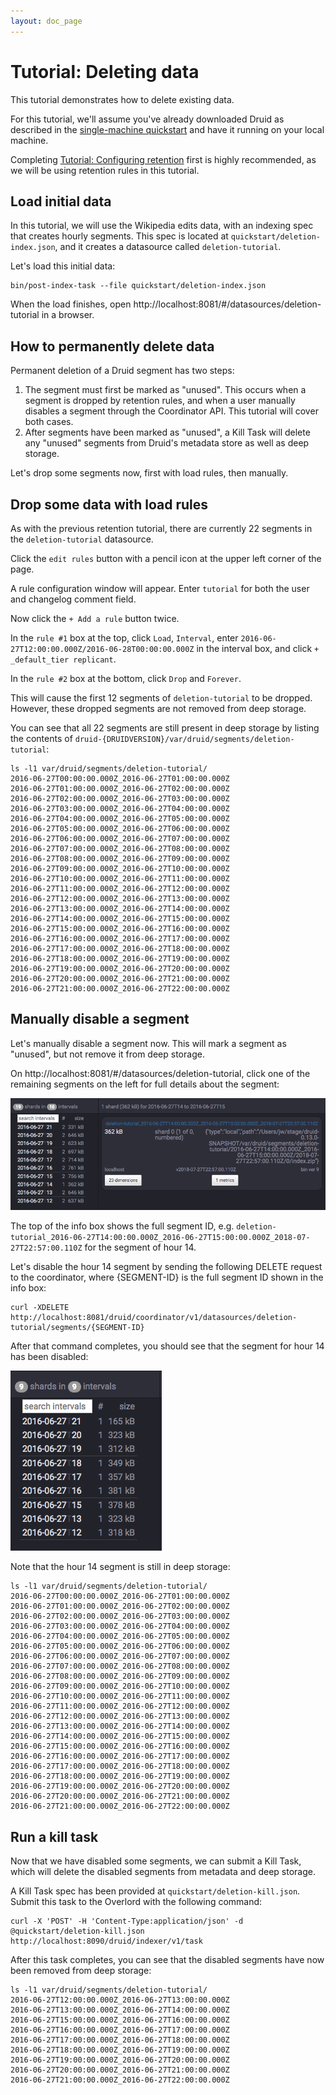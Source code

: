 ```yaml
---
layout: doc_page
---
```


# Tutorial: Deleting data

This tutorial demonstrates how to delete existing data.

For this tutorial, we'll assume you've already downloaded Druid as described in 
the [single-machine quickstart](index.html) and have it running on your local machine. 

Completing [Tutorial: Configuring retention](/docs/VERSION/tutorials/tutorial-retention.html) first is highly recommended, as we will be using retention rules in this tutorial.

## Load initial data

In this tutorial, we will use the Wikipedia edits data, with an indexing spec that creates hourly segments. This spec is located at `quickstart/deletion-index.json`, and it creates a datasource called `deletion-tutorial`.

Let's load this initial data:

```
bin/post-index-task --file quickstart/deletion-index.json 
```

When the load finishes, open http://localhost:8081/#/datasources/deletion-tutorial in a browser.


## How to permanently delete data

Permanent deletion of a Druid segment has two steps:

1. The segment must first be marked as "unused". This occurs when a segment is dropped by retention rules, and when a user manually disables a segment through the Coordinator API. This tutorial will cover both cases.
2. After segments have been marked as "unused", a Kill Task will delete any "unused" segments from Druid's metadata store as well as deep storage.

Let's drop some segments now, first with load rules, then manually.

## Drop some data with load rules

As with the previous retention tutorial, there are currently 22 segments in the `deletion-tutorial` datasource.

Click the `edit rules` button with a pencil icon at the upper left corner of the page.

A rule configuration window will appear. Enter `tutorial` for both the user and changelog comment field.

Now click the `+ Add a rule` button twice. 

In the `rule #1` box at the top, click `Load`, `Interval`, enter `2016-06-27T12:00:00.000Z/2016-06-28T00:00:00.000Z` in the interval box, and click `+ _default_tier replicant`.

In the `rule #2` box at the bottom, click `Drop` and `Forever`.

This will cause the first 12 segments of `deletion-tutorial` to be dropped. However, these dropped segments are not removed from deep storage.

You can see that all 22 segments are still present in deep storage by listing the contents of `druid-{DRUIDVERSION}/var/druid/segments/deletion-tutorial`:

```
ls -l1 var/druid/segments/deletion-tutorial/
2016-06-27T00:00:00.000Z_2016-06-27T01:00:00.000Z
2016-06-27T01:00:00.000Z_2016-06-27T02:00:00.000Z
2016-06-27T02:00:00.000Z_2016-06-27T03:00:00.000Z
2016-06-27T03:00:00.000Z_2016-06-27T04:00:00.000Z
2016-06-27T04:00:00.000Z_2016-06-27T05:00:00.000Z
2016-06-27T05:00:00.000Z_2016-06-27T06:00:00.000Z
2016-06-27T06:00:00.000Z_2016-06-27T07:00:00.000Z
2016-06-27T07:00:00.000Z_2016-06-27T08:00:00.000Z
2016-06-27T08:00:00.000Z_2016-06-27T09:00:00.000Z
2016-06-27T09:00:00.000Z_2016-06-27T10:00:00.000Z
2016-06-27T10:00:00.000Z_2016-06-27T11:00:00.000Z
2016-06-27T11:00:00.000Z_2016-06-27T12:00:00.000Z
2016-06-27T12:00:00.000Z_2016-06-27T13:00:00.000Z
2016-06-27T13:00:00.000Z_2016-06-27T14:00:00.000Z
2016-06-27T14:00:00.000Z_2016-06-27T15:00:00.000Z
2016-06-27T15:00:00.000Z_2016-06-27T16:00:00.000Z
2016-06-27T16:00:00.000Z_2016-06-27T17:00:00.000Z
2016-06-27T17:00:00.000Z_2016-06-27T18:00:00.000Z
2016-06-27T18:00:00.000Z_2016-06-27T19:00:00.000Z
2016-06-27T19:00:00.000Z_2016-06-27T20:00:00.000Z
2016-06-27T20:00:00.000Z_2016-06-27T21:00:00.000Z
2016-06-27T21:00:00.000Z_2016-06-27T22:00:00.000Z
```

## Manually disable a segment

Let's manually disable a segment now. This will mark a segment as "unused", but not remove it from deep storage.

On http://localhost:8081/#/datasources/deletion-tutorial, click one of the remaining segments on the left for full details about the segment:

![Segments](../tutorials/img/tutorial-deletion-01.png "Segments")

The top of the info box shows the full segment ID, e.g. `deletion-tutorial_2016-06-27T14:00:00.000Z_2016-06-27T15:00:00.000Z_2018-07-27T22:57:00.110Z` for the segment of hour 14.

Let's disable the hour 14 segment by sending the following DELETE request to the coordinator, where {SEGMENT-ID} is the full segment ID shown in the info box:

```
curl -XDELETE http://localhost:8081/druid/coordinator/v1/datasources/deletion-tutorial/segments/{SEGMENT-ID}
```

After that command completes, you should see that the segment for hour 14 has been disabled:

![Segments 2](../tutorials/img/tutorial-deletion-02.png "Segments 2")

Note that the hour 14 segment is still in deep storage:

```
ls -l1 var/druid/segments/deletion-tutorial/
2016-06-27T00:00:00.000Z_2016-06-27T01:00:00.000Z
2016-06-27T01:00:00.000Z_2016-06-27T02:00:00.000Z
2016-06-27T02:00:00.000Z_2016-06-27T03:00:00.000Z
2016-06-27T03:00:00.000Z_2016-06-27T04:00:00.000Z
2016-06-27T04:00:00.000Z_2016-06-27T05:00:00.000Z
2016-06-27T05:00:00.000Z_2016-06-27T06:00:00.000Z
2016-06-27T06:00:00.000Z_2016-06-27T07:00:00.000Z
2016-06-27T07:00:00.000Z_2016-06-27T08:00:00.000Z
2016-06-27T08:00:00.000Z_2016-06-27T09:00:00.000Z
2016-06-27T09:00:00.000Z_2016-06-27T10:00:00.000Z
2016-06-27T10:00:00.000Z_2016-06-27T11:00:00.000Z
2016-06-27T11:00:00.000Z_2016-06-27T12:00:00.000Z
2016-06-27T12:00:00.000Z_2016-06-27T13:00:00.000Z
2016-06-27T13:00:00.000Z_2016-06-27T14:00:00.000Z
2016-06-27T14:00:00.000Z_2016-06-27T15:00:00.000Z
2016-06-27T15:00:00.000Z_2016-06-27T16:00:00.000Z
2016-06-27T16:00:00.000Z_2016-06-27T17:00:00.000Z
2016-06-27T17:00:00.000Z_2016-06-27T18:00:00.000Z
2016-06-27T18:00:00.000Z_2016-06-27T19:00:00.000Z
2016-06-27T19:00:00.000Z_2016-06-27T20:00:00.000Z
2016-06-27T20:00:00.000Z_2016-06-27T21:00:00.000Z
2016-06-27T21:00:00.000Z_2016-06-27T22:00:00.000Z
```

## Run a kill task

Now that we have disabled some segments, we can submit a Kill Task, which will delete the disabled segments from metadata and deep storage.

A Kill Task spec has been provided at `quickstart/deletion-kill.json`. Submit this task to the Overlord with the following command:

```
curl -X 'POST' -H 'Content-Type:application/json' -d @quickstart/deletion-kill.json http://localhost:8090/druid/indexer/v1/task
```

After this task completes, you can see that the disabled segments have now been removed from deep storage:

```
ls -l1 var/druid/segments/deletion-tutorial/
2016-06-27T12:00:00.000Z_2016-06-27T13:00:00.000Z
2016-06-27T13:00:00.000Z_2016-06-27T14:00:00.000Z
2016-06-27T15:00:00.000Z_2016-06-27T16:00:00.000Z
2016-06-27T16:00:00.000Z_2016-06-27T17:00:00.000Z
2016-06-27T17:00:00.000Z_2016-06-27T18:00:00.000Z
2016-06-27T18:00:00.000Z_2016-06-27T19:00:00.000Z
2016-06-27T19:00:00.000Z_2016-06-27T20:00:00.000Z
2016-06-27T20:00:00.000Z_2016-06-27T21:00:00.000Z
2016-06-27T21:00:00.000Z_2016-06-27T22:00:00.000Z
```